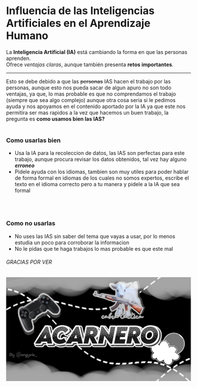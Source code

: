 # Influencia de las Inteligencias Artificiales en el Aprendizaje Humano

La **Inteligencia Artificial (IA)** está cambiando la forma en que las personas aprenden.  
Ofrece *ventajas claras*, aunque también presenta **retos importantes**.

--- 

Esto se debe debido a que las ~~personas~~ IAS hacen el trabajo por las personas,
aunque esto nos pueda sacar de algun apuro no son todo ventajas, ya que,
lo mas probable es que no comprendamos el trabajo (siempre que sea algo complejo) 
aunque otra cosa seria si le pedimos ayuda y nos apoyamos en el contenido aportado por la IA
ya que este nos permitira ser mas rapidos a la vez que hacemos un buen trabajo, la pregunta es **como usamos bien las IAS?**
</br>
</br>
### Como usarlas bien
- Usa la IA para la recoleccion de datos, las IAS son perfectas para este trabajo, aunque procura revisar los datos obtenidos, tal vez hay alguno ***erroneo***
- Pidele ayuda con los idiomas, tambien son muy utiles para poder hablar de forma formal en idiomas de los cuales no somos expertos, escribe el texto en el idioma correcto pero a tu manera 
y pidele a la IA que sea formal
</br>
</br>

### Como no usarlas
- No uses las IAS sin saber del tema que vayas a usar, por lo menos estudia un poco para corroborar la informacion 
- No le pidas que te haga trabajos lo mas probable es que este mal 

###### GRACIAS POR VER

![Baner.png](https://raw.githubusercontent.com/acarnerofernandez/entrenamiento/refs/heads/main/Baner.png)
